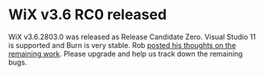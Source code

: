 # WiX v3.6 RC0 released

WiX v3.6.2803.0 was released as Release Candidate Zero. Visual Studio 11 is supported and Burn is very stable. Rob <a href="http://robmensching.com/blog/posts/2012/4/3/WiX-v3.6-Release-Candidate-Zero-available">posted his thoughts on the remaining work</a>. Please upgrade and help us track down the remaining bugs.
